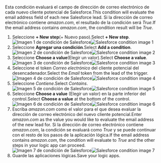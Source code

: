 <span data-ttu-id="c8281-101">Esta condición evaluará el campo de dirección de correo electrónico de cada nuevo cliente potencial de Salesforce.</span><span class="sxs-lookup"><span data-stu-id="c8281-101">This condition will evaluate the email address field of each new Salesforce lead.</span></span> <span data-ttu-id="c8281-102">Si la dirección de correo electrónico contiene *amazon.com*, el resultado de la condición será *True*.</span><span class="sxs-lookup"><span data-stu-id="c8281-102">If the email address contains *amazon.com*, the condition result will be *True*.</span></span>

1. <span data-ttu-id="c8281-103">Seleccione **+ New step**(+ Nuevo paso).</span><span class="sxs-lookup"><span data-stu-id="c8281-103">Select **+ New step**.</span></span>  
   <span data-ttu-id="c8281-104">![Imagen 1 de condición de Salesforce](./media/connectors-create-api-salesforce/condition-1.png)</span><span class="sxs-lookup"><span data-stu-id="c8281-104">![Salesforce condition image 1](./media/connectors-create-api-salesforce/condition-1.png)</span></span>   
2. <span data-ttu-id="c8281-105">Seleccione **Agregar una condición**.</span><span class="sxs-lookup"><span data-stu-id="c8281-105">Select **Add a condition**.</span></span>    
   <span data-ttu-id="c8281-106">![Imagen 2 de condición de Salesforce](./media/connectors-create-api-salesforce/condition-2.png)</span><span class="sxs-lookup"><span data-stu-id="c8281-106">![Salesforce condition image 2](./media/connectors-create-api-salesforce/condition-2.png)</span></span>  
3. <span data-ttu-id="c8281-107">Seleccione **Choose a value**(Elegir un valor).</span><span class="sxs-lookup"><span data-stu-id="c8281-107">Select **Choose a value**.</span></span>    
   <span data-ttu-id="c8281-108">![Imagen 3 de condición de Salesforce](./media/connectors-create-api-salesforce/condition-3.png)</span><span class="sxs-lookup"><span data-stu-id="c8281-108">![Salesforce condition image 3](./media/connectors-create-api-salesforce/condition-3.png)</span></span>  
4. <span data-ttu-id="c8281-109">Seleccione el token *Correo electrónico* del cliente potencial del desencadenador.</span><span class="sxs-lookup"><span data-stu-id="c8281-109">Select the *Email* token from the lead of the trigger.</span></span>    
   <span data-ttu-id="c8281-110">![Imagen 4 de condición de Salesforce](./media/connectors-create-api-salesforce/condition-4.png)</span><span class="sxs-lookup"><span data-stu-id="c8281-110">![Salesforce condition image 4](./media/connectors-create-api-salesforce/condition-4.png)</span></span>  
5. <span data-ttu-id="c8281-111">Seleccione *Contiene*.</span><span class="sxs-lookup"><span data-stu-id="c8281-111">Select *Contains*.</span></span>      
   <span data-ttu-id="c8281-112">![Imagen 5 de condición de Salesforce](./media/connectors-create-api-salesforce/condition-5.png)</span><span class="sxs-lookup"><span data-stu-id="c8281-112">![Salesforce condition image 5](./media/connectors-create-api-salesforce/condition-5.png)</span></span>  
6. <span data-ttu-id="c8281-113">Seleccione **Choose a value** (Elegir un valor) en la parte inferior del control.</span><span class="sxs-lookup"><span data-stu-id="c8281-113">Select **Choose a value** at the bottom of the control.</span></span>     
   <span data-ttu-id="c8281-114">![Imagen 6 de condición de Salesforce](./media/connectors-create-api-salesforce/condition-6.png)</span><span class="sxs-lookup"><span data-stu-id="c8281-114">![Salesforce condition image 6](./media/connectors-create-api-salesforce/condition-6.png)</span></span>  
7. <span data-ttu-id="c8281-115">Escriba *amazon.com* como el valor para el que desea evaluar la dirección de correo electrónico del nuevo cliente potencial.</span><span class="sxs-lookup"><span data-stu-id="c8281-115">Enter *amazon.com* as the value you would like to evaluate the email address of the new lead for.</span></span> <span data-ttu-id="c8281-116">Si la dirección de correo electrónico contiene *amazon.com*, la condición se evaluará como *True* y se puede continuar con el resto de los pasos de la aplicación lógica.</span><span class="sxs-lookup"><span data-stu-id="c8281-116">If the email address contains *amazon.com*, the condition will evaluate to *True* and the other steps in your logic app can proceed.</span></span>    
   <span data-ttu-id="c8281-117">![Imagen 7 de condición de Salesforce](./media/connectors-create-api-salesforce/condition-7.png)</span><span class="sxs-lookup"><span data-stu-id="c8281-117">![Salesforce condition image 7](./media/connectors-create-api-salesforce/condition-7.png)</span></span>  
8. <span data-ttu-id="c8281-118">Guarde las aplicaciones lógicas.</span><span class="sxs-lookup"><span data-stu-id="c8281-118">Save your logic apps.</span></span>  

